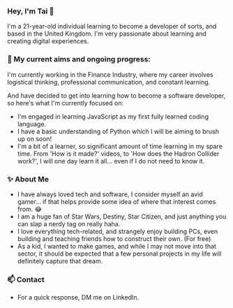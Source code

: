 ### Hey, I'm Tai 👋
I'm a 21-year-old individual learning to become a developer of sorts, and based in the United Kingdom. I'm very passionate about learning and creating digital experiences.

### 🔭  My current aims and ongoing progress:
I'm currently working in the Finance Industry, where my career involves logistical thinking, professional communication, and constant learning. 

And have decided to get into learning how to become a software developer, so here's what I'm currently focused on:

- I'm engaged in learning JavaScript as my first fully learned coding language.
- I have a basic understanding of Python which I will be aiming to brush up on soon!
- I'm a bit of a learner, so significant amount of time learning in my spare time. From 'How is it made?' videos, to 'How does the Hadron Collider work?', I will one day learn it all... even if I do not need to know it.

### ✨ About Me
- I have always loved tech and software, I consider myself an avid gamer... if that helps provide some idea of where that interest comes from. 😂
- I am a huge fan of Star Wars, Destiny, Star Citizen, and just anything you can slap a nerdy tag on really haha.
- I love everything tech-related, and strangely enjoy building PCs, even building and teaching friends how to construct their own. (For free)
- As a kid, I wanted to make games, and while I may not move into that sector, it should be expected that a few personal projects in my life will definitely capture that dream.

### 📫 Contact
- For a quick response, DM me on LinkedIn.

